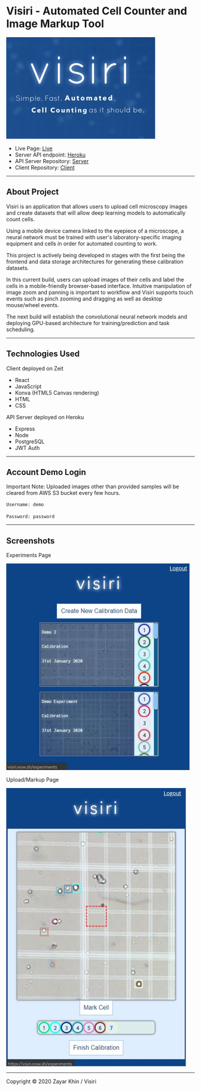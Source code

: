 # Visiri - Automated Cell Counter and Image Markup Tool

![Splash](./screenshots/visiri-splash.jpg)
- Live Page: [Live](https://visiri.now.sh/)
- Server API endpoint: [Heroku](https://infinite-brushlands-69470.herokuapp.com/api/)
- API Server Repository: [Server](https://github.com/zkhin/visiri-server)
- Client Repository: [Client](https://github.com/zkhin/visiri-client)
___

## About Project

Visiri is an application that allows users to upload cell microscopy images and create datasets that will allow deep learning
models to automatically count cells.

Using a mobile device camera linked to the eyepiece of a microscope, a neural network must be trained with user's laboratory-specific imaging equipment and cells in order for automated counting to work.

This project is actively being developed in stages with the first being the frontend and data storage architectures for generating these calibration datasets.

In this current build, users can upload images of their cells and label the cells in a mobile-friendly browser-based interface. Intuitive manipulation of image zoom and panning is important to workflow and Visiri supports touch events such as pinch zooming and dragging as well as desktop mouse/wheel events.

The next build will establish the convolutional neural network models and deploying GPU-based architecture for training/prediction and task scheduling.
___
## Technologies Used

Client deployed on Zeit

- React
- JavaScript
- Konva (HTML5 Canvas rendering)
- HTML
- CSS

API Server deployed on Heroku

- Express
- Node
- PostgreSQL
- JWT Auth

---

## Account Demo Login

Important Note: Uploaded images other than provided samples will be cleared from AWS S3 bucket every few hours.
```
Username: demo

Password: password
```
---

## Screenshots

Experiments Page

![Dashboard Page](./screenshots/visiri-dashboard.jpg)

Upload/Markup Page

![Markup Page](./screenshots/visiri-labelling.jpg)

---

Copyright © 2020 Zayar Khin / Visiri
